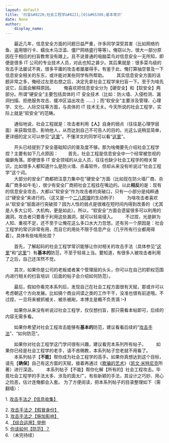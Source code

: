 ```yaml
---
layout: default
title: '扫盲&#8220;社会工程学&#8221;[0]&#65306;基本常识'
date: None
author:
    display_name: 
---
```


　　最近几年，信息安全方面的问题日益严重，许多同学深受其害（比如网络钓鱼、盗用银行卡、蠕虫木马泛滥、僵尸网络盛行等等）。俺窃以为，很大一部分原因在于相应的扫盲教育没有跟上。且不说普通的电脑菜鸟对信息安全一无所知，即便是很多 IT 公司的专业技术人员，对此也知之甚少。其后果就是：很多菜鸟级的攻击手法屡试不爽，很多平庸的攻击者屡屡得手。有鉴于此，俺打算抽空普及一下信息安全相关的东东，或许能对某些同学有所帮助。 　　其实信息安全方面的话题非常之多，俺经过左思右想之后，决定先拿社会工程学来扫盲一下。至于为啥先说它，后面会解释原因。 　　俺喜欢把信息安全分为【硬安全】和【软安全】两部分。所谓“硬安全”主要包括具体的 IT 安全技术（比如：防火墙、入侵检测、漏洞扫描、拒绝服务攻击、缓冲区溢出攻击 ......）；而“软安全”主要涉及管理、心理学、文化、人际交往等方面，与具体的 IT 技术无关。今天所说的社会工程学，实际上就是“软安全”的范畴。

　　通俗地说，社会工程就是：攻击者利用【**人**】自身的弱点（往往是心理学层面）来获取信息、影响他人，从而达到自己不可告人的目的。光这么说稍显简单，更详细的定义可以参见“[这里](https://en.wikipedia.org/wiki/Social_engineering_%28security%29)”。不懂洋文的同学可以看“[这里](https://zh.wikipedia.org/wiki/%E7%A4%BE%E4%BC%9A%E5%B7%A5%E7%A8%8B%E5%AD%A6)”。

　　开头已经提到了安全基础知识的普及度不够。那为啥俺要先介绍社会工程学捏？主要有如下几点原因： 　　首先，社会工程是信息安全中一个经常被忽视的偏僻角落。即便很多 IT 安全领域的从业人员，往往也缺少社会工程学的相关常识。比如很多人都知道什么是防火墙、杀毒软件，但却从来没有听说过“社会工程学”这个词。  
　　大部分的安全厂商都把注意力集中在“硬安全”方面（比如现在防火墙厂商、杀毒厂商多如牛毛），很少有安全厂商把社会工程挂在嘴边的。以此**相反**的是：现有的信息安全攻击，大都以“软安全”作为攻击者的突破口，只有一小部分是纯粹通过“硬安全”来进行的。（这又是一个[二八原理](https://program-think.blogspot.com/2009/02/80-20-principle-0-overview.html)的生动例子） 　　为啥攻击者喜欢从“软安全”层面进行突破捏？因为人性的弱点是很难在短时间内得到改善的（尤其是人多大公司、大机构，更是如此）。所以，“软安全”方面会遗留很多可以利用的漏洞，攻击者只要善于利用这些漏洞，就可以轻易侵入。 　　不过捏，光是鲜为人知、重视不足，还不至于让俺花这么多口水大力忽悠。还有另一个原因是：社会工程学的常识非常有用，而且它的用处不限于信息产业（几乎所有行业都用得着）。具体有些啥用处捏？

　　首先，了解起码的社会工程学常识能够让你对相关的攻击手法（具体参见“[这里](https://program-think.blogspot.com/2009/05/social-engineering-1-gather-information.html)”和“[这里](https://program-think.blogspot.com/2009/05/social-engineering-2-pretend.html)”）有**基本的**防范，不至于轻易上当。要知道，有很多人被攻击者利用了之后，自己还浑然不觉。

　　其次，如果你是公司的老板或者某个管理层的头头，你可以在自己的职权范围内进行相关的扫盲培训（后面的帖子会介绍如何防范）。

　　最后，假如你看完本系列后，发现自己在社会工程方面很有天赋，那或许可以考虑朝这个方向发展。比如搞个商业间谍之类的工作干干，没准也很有前途哦。不过捏，一旦将来被抓被关、被杀被剐，本博主是概不负责滴 **:-)**

　　如果你从来没有听说过社会工程学，仅仅想扫盲，那只需看本帖即可，后续的内容无需多看。

　　如果你希望对社会工程攻击能够有**基本的**防范，建议看看后续的“[攻击手法](https://program-think.blogspot.com/2009/05/social-engineering-1-gather-information.html)”、“如何防范”。

　　如果你对社会工程学这门学问很有兴趣，建议看完本系列所有帖子。 　　如果你已经是社会工程学的老手，请不吝赐教，本系列帖子您老就不用看了。  
　　本系列帖子【**不能**】帮你成为社会工程学的高手。如果你真想达到这个目标，请先【**确保**】自己有这方面的天赋，接着再通过《[欺骗的艺术](https://en.wikipedia.org/wiki/The_Art_of_Deception)》（[凯文·米特尼克](https://en.wikipedia.org/wiki/Kevin_Mitnick)所著）进行深造。 　　本系列帖子【不能】帮你化解【所有的】社会工程攻击。毕竟社会工程学的手法太多、涉及的面太广。有些新颖的手法，其设计之巧妙、用心之险恶，估计连俺都会入套。 为了方便阅读，把本系列帖子的目录整理如下（需翻墙）：

1\. [攻击手法之【信息收集】](https://program-think.blogspot.com/2009/05/social-engineering-1-gather-information.html)

  
2\. [攻击手法之【假冒身份】](https://program-think.blogspot.com/2009/05/social-engineering-2-pretend.html)  
3\. [攻击手法之【施加影响】](https://program-think.blogspot.com/2009/05/social-engineering-3-influence.html)  
4\. [【综合运用】举例](https://program-think.blogspot.com/2009/06/social-engineering-4-example.html)  
5\. [你该如何【防范】？](https://program-think.blogspot.com/2009/07/social-engineering-5-defend.html)  
6\. （未完待续）

